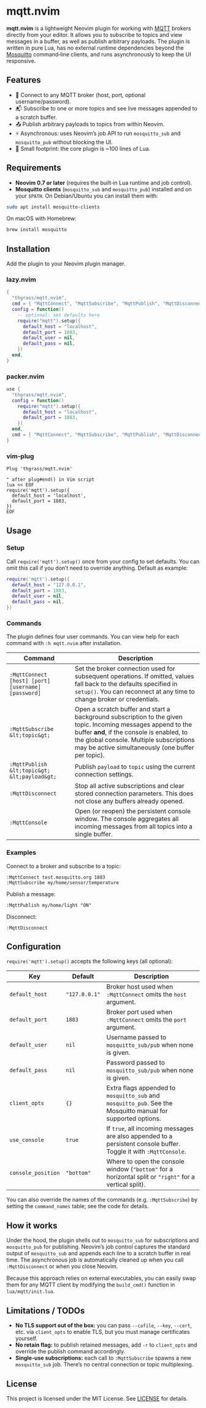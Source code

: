 # mqtt.nvim

**mqtt.nvim** is a lightweight Neovim plugin for working with [MQTT](https://mqtt.org/) brokers directly from your editor.  It allows you to subscribe to topics and view messages in a buffer, as well as publish arbitrary payloads.  The plugin is written in pure Lua, has no external runtime dependencies beyond the [Mosquitto](https://mosquitto.org/) command‑line clients, and runs asynchronously to keep the UI responsive.

## Features

- 🔌 Connect to any MQTT broker (host, port, optional username/password).
- 📬 Subscribe to one or more topics and see live messages appended to a scratch buffer.
- 📤 Publish arbitrary payloads to topics from within Neovim.
- ⚡️ Asynchronous: uses Neovim’s job API to run `mosquitto_sub` and `mosquitto_pub` without blocking the UI.
- 🧠 Small footprint: the core plugin is ~100 lines of Lua.

## Requirements

- **Neovim 0.7 or later** (requires the built‑in Lua runtime and job control).
- **Mosquitto clients** (`mosquitto_sub` and `mosquitto_pub`) installed and on your `$PATH`.  On Debian/Ubuntu you can install them with:

```sh
sudo apt install mosquitto-clients
```

On macOS with Homebrew:

```sh
brew install mosquitto
```

## Installation

Add the plugin to your Neovim plugin manager. 

### lazy.nvim 

```lua
{
  "thgrass/mqtt.nvim",
  cmd = { "MqttConnect", "MqttSubscribe", "MqttPublish", "MqttDisconnect" },
  config = function()
    -- optional: set defaults here
    require("mqtt").setup({
      default_host = "localhost",
      default_port = 1883,
      default_user = nil,
      default_pass = nil,
    })
  end,
}
```

### packer.nvim

```lua
use {
  "thgrass/mqtt.nvim",
  config = function()
    require("mqtt").setup({
      default_host = "localhost",
      default_port = 1883,
    })
  end,
  cmd = { "MqttConnect", "MqttSubscribe", "MqttPublish", "MqttDisconnect" },
}
```

### vim‑plug

```vim
Plug 'thgrass/mqtt.nvim'

" after plug#end() in Vim script
lua << EOF
require('mqtt').setup({
  default_host = 'localhost',
  default_port = 1883,
})
EOF
```

## Usage

### Setup

Call `require('mqtt').setup()` once from your config to set defaults.  You can omit this call if you don’t need to override anything. Default as example:

```lua
require('mqtt').setup({
  default_host = "127.0.0.1",
  default_port = 1883,
  default_user = nil,
  default_pass = nil,
})
```

### Commands

The plugin defines four user commands.  You can view help for each command with `:h mqtt.nvim` after installation.

| Command | Description |
|--------|-------------|
| `:MqttConnect [host] [port] [username] [password]` | Set the broker connection used for subsequent operations.  If omitted, values fall back to the defaults specified in `setup()`.  You can reconnect at any time to change broker or credentials. |
| `:MqttSubscribe &lt;topic&gt;` | Open a scratch buffer and start a background subscription to the given topic.  Incoming messages append to the buffer **and**, if the console is enabled, to the global console.  Multiple subscriptions may be active simultaneously (one buffer per topic). |
| `:MqttPublish &lt;topic&gt; &lt;payload&gt;` | Publish `payload` to `topic` using the current connection settings. |
| `:MqttDisconnect` | Stop all active subscriptions and clear stored connection parameters.  This does not close any buffers already opened. |
| `:MqttConsole` | Open (or reopen) the persistent console window.  The console aggregates all incoming messages from all topics into a single buffer. |

### Examples

Connect to a broker and subscribe to a topic:

```vim
:MqttConnect test.mosquitto.org 1883
:MqttSubscribe my/home/sensor/temperature
```

Publish a message:

```vim
:MqttPublish my/home/light "ON"
```

Disconnect:

```vim
:MqttDisconnect
```

## Configuration

`require('mqtt').setup()` accepts the following keys (all optional):

| Key | Default | Description |
|----|---------|-------------|
| `default_host` | `"127.0.0.1"` | Broker host used when `:MqttConnect` omits the `host` argument. |
| `default_port` | `1883` | Broker port used when `:MqttConnect` omits the `port` argument. |
| `default_user` | `nil` | Username passed to `mosquitto_sub/pub` when none is given. |
| `default_pass` | `nil` | Password passed to `mosquitto_sub/pub` when none is given. |
| `client_opts` | `{}` | Extra flags appended to `mosquitto_sub` and `mosquitto_pub`.  See the Mosquitto manual for supported options. |
| `use_console` | `true` | If `true`, all incoming messages are also appended to a persistent console buffer.  Toggle it with `:MqttConsole`. |
| `console_position` | `"bottom"` | Where to open the console window (`"bottom"` for a horizontal split or `"right"` for a vertical split). |

You can also override the names of the commands (e.g. `:MqttSubscribe`) by setting the `command_names` table; see the code for details.

## How it works

Under the hood, the plugin shells out to `mosquitto_sub` for subscriptions and `mosquitto_pub` for publishing.  Neovim’s job control captures the standard output of `mosquitto_sub` and appends each line to a scratch buffer in real time.  The asynchronous job is automatically cleaned up when you call `:MqttDisconnect` or when you close Neovim.

Because this approach relies on external executables, you can easily swap them for any MQTT client by modifying the `build_cmd()` function in `lua/mqtt/init.lua`.

## Limitations / TODOs

* **No TLS support out of the box:** you can pass `--cafile`, `--key`, `--cert`, etc. via `client_opts` to enable TLS, but you must manage certificates yourself.
* **No retain flag:** to publish retained messages, add `-r` to `client_opts` and override the publish command accordingly.
* **Single‑use subscriptions:** each call to `:MqttSubscribe` spawns a new `mosquitto_sub` job.  There’s no central connection or topic multiplexing.

## License

This project is licensed under the MIT License.  See [LICENSE](LICENSE) for details.
